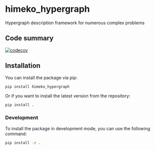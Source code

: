 # himeko_hypergraph
Hypergraph description framework for numerous complex problems

## Code summary
[![codecov](https://codecov.io/gh/kyberszittya/himeko_hypergraph/branch/main/graph/badge.svg)](https://app.codecov.io/gh/kyberszittya/himeko_hypergraph)

## Installation
You can install the package via pip:
```bash
pip install himeko_hypergraph
```
Or if you want to install the latest version from the repository:
```bash
pip install .
```

### Development
To install the package in development mode, you can use the following command:
```bash
pip install -e .
```